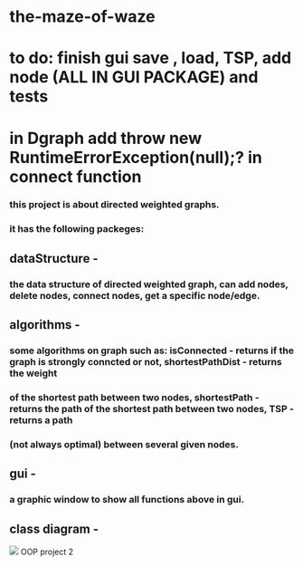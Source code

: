 # the-maze-of-waze
# to do: finish gui save , load, TSP, add node (ALL IN GUI PACKAGE) and tests
# in Dgraph add throw new RuntimeErrorException(null);? in connect function
### this project is about directed weighted graphs.
### it has the following packeges:
## dataStructure - 
### the data structure of directed weighted graph, can add nodes, delete nodes, connect nodes, get a specific node/edge.
## algorithms -
### some algorithms on graph such as: isConnected - returns if the graph is strongly conncted or not, shortestPathDist - returns the weight 
### of the shortest path between two nodes, shortestPath - returns the path of the shortest path between two nodes, TSP - returns a path 
### (not always optimal) between several given nodes.
## gui -
### a graphic window to show all functions above in gui.
## class diagram -
![](https://raw.githubusercontent.com/spyroy/mtg2/master/my%20class.gif)
OOP project 2
